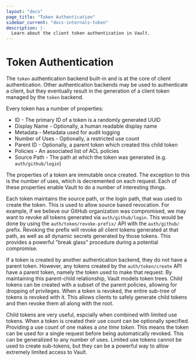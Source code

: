 ```yaml
---
layout: "docs"
page_title: "Token Authentication"
sidebar_current: "docs-internals-token"
description: |-
  Learn about the client token authentication in Vault.
---
```


# Token Authentication

The `token` authentication backend built-in and is at the core of
client authentication. Other authentication backends may be used to
authenticate a client, but they eventually result in the generation of a client
token managed by the `token` backend.

Every token has a number of properties:

* ID - The primary ID of a token is a randomly generated UUID
* Display Name - Optionally, a human readable display name
* Metadata - Metadata used for audit logging
* Number of Uses - Optionally, a restricted use count
* Parent ID - Optionally, a parent token which created this child token
* Policies - An associated list of ACL policies
* Source Path - The path at which the token was generated (e.g. `auth/github/login`)

The properties of a token are immutable once created. The exception to this
is the number of uses, which is decremented on each request. Each of these
properties enable Vault to do a number of interesting things.

Each token maintains the source path, or the login path, that was used
to create the token. This is used to allow source based revocation. For example,
if we believe our GitHub organization was compromised, we may want to revoke
all tokens generated via `auth/github/login`. This would be done by using the
`auth/token/revoke-prefix/` API with the `auth/github/` prefix. Revoking the
prefix will revoke all client tokens generated at that path, as well as all
dynamic secrets generated by those tokens. This provides a powerful "break glass"
procedure during a potential compromise.

If a token is created by another authentication backend, they do not have
a parent token. However, any tokens created by the `auth/token/create` API
have a parent token, namely the token used to make that request. By maintaining
this parent-child relationship, Vault models token trees. Child tokens can
be created with a subset of the parent policies, allowing for dropping of
privileges. When a token is revoked, the entire sub-tree of tokens is revoked
with it. This allows clients to safely generate child tokens and then revoke
them all along with the root.

Child tokens are very useful, espcially when combined with limited use tokens.
When a token is created their use count can be optionally specified. Providing
a use count of one makes a _one time token_. This means the token can be used
for a single request before being automatically revoked. This can be generalized
to any number of uses. Limited use tokens cannot be used to create sub-tokens,
but they can be a powerful way to allow extremely limited access to Vault.

